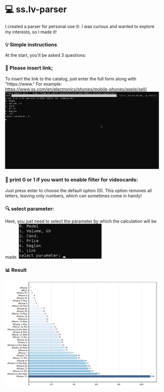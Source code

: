 # 💻 ss.lv-parser
I created a parser for personal use 🤓. I was curious and wanted to explore my interests, so I made it!

### 💡 Simple instructions
At the start, you'll be asked 3 questions:

### 🔗 Please insert link;
To insert the link to the catalog, just enter the full form along with "https://www." For example: https://www.ss.com/en/electronics/phones/mobile-phones/apple/sell/
![console](https://github.com/FR13NDS2020/ss.lv-parser/blob/main/assets/in_console.png)
### 🔧 print 0 or 1 if you want to enable filter for videocards:
Just press enter to choose the default option (0). This option removes all letters, leaving only numbers, which can sometimes come in handy!

### 🔍 select parameter:
Here, you just need to select the parameter by which the calculation will be made.
![parameters](https://github.com/FR13NDS2020/ss.lv-parser/blob/main/assets/parameters.png)
### 📊 Result
![result](https://github.com/FR13NDS2020/ss.lv-parser/blob/main/assets/visualized.png)
